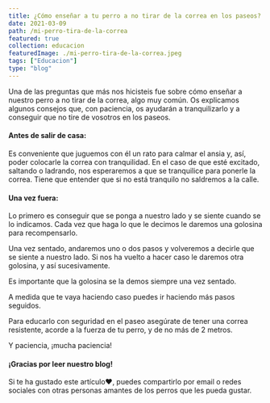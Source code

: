 ```yaml
---
title: ¿Cómo enseñar a tu perro a no tirar de la correa en los paseos?
date: 2021-03-09
path: /mi-perro-tira-de-la-correa
featured: true
collection: educacion
featuredImage: ./mi-perro-tira-de-la-correa.jpeg
tags: ["Educacion"]
type: "blog"
---
```


Una de las preguntas que más nos hicisteis fue sobre cómo enseñar a nuestro perro a no tirar de la correa, algo muy común. Os explicamos algunos consejos que, con paciencia, os ayudarán a tranquilizarlo y a conseguir que no tire de vosotros en los paseos.

#### Antes de salir de casa:

Es conveniente que juguemos con él un rato para calmar el ansia y, así, poder colocarle la correa con tranquilidad. En el caso de que esté excitado, saltando o ladrando, nos esperaremos a que se tranquilice para ponerle la correa. Tiene que entender que si no está tranquilo no saldremos a la calle.
 
#### Una vez fuera:

Lo primero es conseguir que se ponga a nuestro lado y se siente cuando se lo indicamos. Cada vez que haga lo que le decimos le daremos una golosina para recompensarlo.

Una vez sentado, andaremos uno o dos pasos y volveremos a decirle que se siente a nuestro lado. Si nos ha vuelto a hacer caso le daremos otra golosina, y así sucesivamente.

Es importante que la golosina se la demos siempre una vez sentado.

A medida que te vaya haciendo caso puedes ir haciendo más pasos seguidos.

Para educarlo con seguridad en el paseo asegúrate de tener una correa resistente, acorde a la fuerza de tu perro, y de no más de 2 metros.

Y paciencia, ¡mucha paciencia!

#### ¡Gracias por leer nuestro blog!

Si te ha gustado este artículo❤, puedes compartirlo por email o redes sociales con otras personas amantes de los perros que les pueda gustar.

